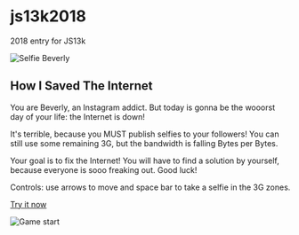 # js13k2018

2018 entry for JS13k

![Selfie Beverly](https://i.imgur.com/nqKYaJc.png)

## How I Saved The Internet

You are Beverly, an Instagram addict. But today is gonna be the wooorst day of your life: the Internet is down!

It's terrible, because you MUST publish selfies to your followers! You can still use some remaining 3G, but the bandwidth is falling Bytes per Bytes.

Your goal is to fix the Internet! You will have to find a solution by yourself, because everyone is sooo freaking out.
Good luck!

Controls: use arrows to move and space bar to take a selfie in the 3G zones.

[Try it now](https://github.com/glevoux/js13k2018/raw/master/dist/HowISaveTheInternet.zip)

![Game start](https://i.imgur.com/HCWGoUx.png)
